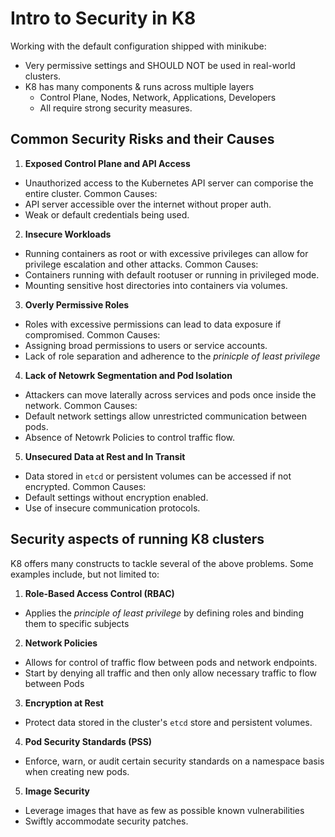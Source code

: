 # Intro to Security in K8
Working with the default configuration shipped with minikube:
- Very permissive settings and SHOULD NOT be used in real-world clusters.
- K8 has many components & runs across multiple layers
    - Control Plane, Nodes, Network, Applications, Developers
    - All require strong security measures.

## Common Security Risks and their Causes
1. **Exposed Control Plane and API Access**
- Unauthorized access to the Kubernetes API server can comporise the entire cluster.
Common Causes:
- API server accessible over the internet without proper auth.
- Weak or default credentials being used.

2. **Insecure Workloads**
- Running containers as root or with excessive privileges can allow for privilege escalation and other attacks.
Common Causes:
- Containers running with default rootuser or running in privileged mode.
- Mounting sensitive host directories into containers via volumes.

3. **Overly Permissive Roles**
- Roles with excessive permissions can lead to data exposure if compromised.
Common Causes:
- Assigning broad permissions to users or service accounts.
- Lack of role separation and adherence to the *prinicple of least privilege*

4. **Lack of Netowrk Segmentation and Pod Isolation**
- Attackers can move laterally across services and pods once inside the network.
Common Causes:
- Default network settings allow unrestricted communication between pods.
- Absence of Netowrk Policies to control traffic flow.

5. **Unsecured Data at Rest and In Transit**
- Data stored in `etcd` or persistent volumes can be accessed if not encrypted.
Common Causes:
- Default settings without encryption enabled.
- Use of insecure communication protocols.

## Security aspects of running K8 clusters
K8 offers many constructs to tackle several of the above problems.
Some examples include, but not limited to:
1. **Role-Based Access Control (RBAC)**
- Applies the *principle of least privilege* by defining roles and binding them to specific subjects

2. **Network Policies**
- Allows for control of traffic flow between pods and network endpoints.
- Start by denying all traffic and then only allow necessary traffic to flow between Pods

3. **Encryption at Rest**
- Protect data stored in the cluster's `etcd` store and persistent volumes.

4. **Pod Security Standards (PSS)**
- Enforce, warn, or audit certain security standards on a namespace basis when creating new pods.

5. **Image Security**
- Leverage images that have as few as possible known vulnerabilities
- Swiftly accommodate security patches.